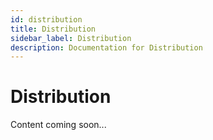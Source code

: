 ```yaml
---
id: distribution
title: Distribution
sidebar_label: Distribution
description: Documentation for Distribution
---
```


# Distribution

Content coming soon...
